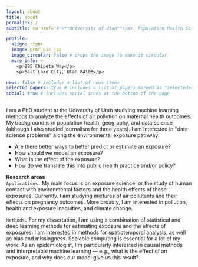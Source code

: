 ```yaml
---
layout: about
title: about
permalink: /
subtitle: <a href='#'>**University of Utah**</a>. Population Health Sciences | Obstetrics & Gynecology | School of the Environment, Society & Sustainability

profile:
  align: right
  image: prof_pic.jpg
  image_circular: false # crops the image to make it circular
  more_info: >
    <p>295 Chipeta Way</p>
    <p>Salt Lake City, Utah 84108</p>

news: false # includes a list of news items
selected_papers: true # includes a list of papers marked as "selected={true}"
social: true # includes social icons at the bottom of the page
---
```


I am a PhD student at the University of Utah studying machine learning methods to analyze the effects of air pollution on maternal health outcomes. My background is in population health, geography, and data science (although I also studied journalism for three years). I am interested in "data science problems" along the environmental exposure pathway:
* Are there better ways to better predict or estimate an exposure?
* How should we model an exposure?
* What is the effect of the exposure?
* How do we translate this into public health practice and/or policy?

**Research areas**  
`Applications.` My main focus is on exposure science, or the study of human contact with environmental factors and the health effects of these exposures. Currently, I am studying mixtures of air pollutants and their effects on pregnancy outcomes. More broadly, I am interested in pollution, health and exposure inequities, and climate change.

`Methods.` For my dissertation, I am using a combination of statistical and deep learning methods for estimating exposure and the effects of exposures. I am interested in methods for spatiotemporal analysis, as well as bias and missingness. Scalable computing is essential for a lot of my work. As an epidemiologist, I'm particularly interested in causal methods and interpretable machine learning — e.g., what is the effect of an exposure, and why does our model give us this result?
